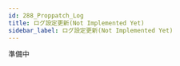 ```yaml
---
id: 288_Proppatch_Log
title: ログ設定更新(Not Implemented Yet)
sidebar_label: ログ設定更新(Not Implemented Yet)
---
```



準備中



